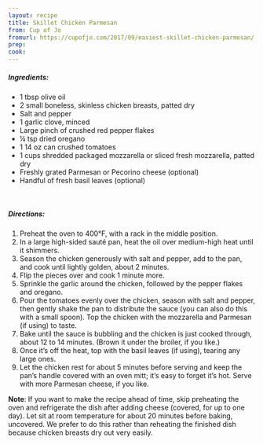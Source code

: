 ```yaml
---
layout: recipe
title: Skillet Chicken Parmesan
from: Cup of Jo
fromurl: https://cupofjo.com/2017/09/easiest-skillet-chicken-parmesan/
prep: 
cook: 
---
```


##### Ingredients:

* 1 tbsp olive oil
* 2 small boneless, skinless chicken breasts, patted dry
* Salt and pepper
* 1 garlic clove, minced
* Large pinch of crushed red pepper flakes
* ¼ tsp dried oregano
* 1 14 oz can crushed tomatoes
* 1 cups shredded packaged mozzarella or sliced fresh mozzarella, patted dry
* Freshly grated Parmesan or Pecorino cheese (optional)
* Handful of fresh basil leaves (optional)

<br>

##### Directions:

1. Preheat the oven to 400°F, with a rack in the middle position. 
2. In a large high-sided sauté pan, heat the oil over medium-high heat until it shimmers. 
3. Season the chicken generously with salt and pepper, add to the pan, and cook until lightly golden, about 2 minutes. 
4. Flip the pieces over and cook 1 minute more.
5. Sprinkle the garlic around the chicken, followed by the pepper flakes and oregano. 
6. Pour the tomatoes evenly over the chicken, season with salt and pepper, then gently shake the pan to distribute the sauce (you can also do this with a small spoon). Top the chicken with the mozzarella and Parmesan (if using) to taste.
7. Bake until the sauce is bubbling and the chicken is just cooked through, about 12 to 14 minutes. (Brown it under the broiler, if you like.) 
8. Once it’s off the heat, top with the basil leaves (if using), tearing any large ones. 
9. Let the chicken rest for about 5 minutes before serving and keep the pan’s handle covered with an oven mitt; it’s easy to forget it’s hot. Serve with more Parmesan cheese, if you like.

**Note**: If you want to make the recipe ahead of time, skip preheating the oven and refrigerate the dish after adding cheese (covered, for up to one day). Let sit at room temperature for about 20 minutes before baking, uncovered. We prefer to do this rather than reheating the finished dish because chicken breasts dry out very easily.
